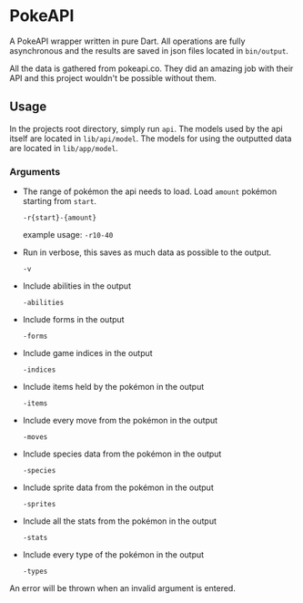 # PokeAPI

A PokeAPI wrapper written in pure Dart. All operations are fully asynchronous and the results are saved in json files located in `bin/output`.

All the data is gathered from pokeapi.co. They did an amazing job with their API and this project wouldn't be possible without them.

## Usage

In the projects root directory, simply run `api`. The models used by the api itself are located in `lib/api/model`. The models for using the outputted data are located in `lib/app/model`.


### Arguments

* The range of pokémon the api needs to load. Load `amount` pokémon starting from `start`.

    `-r{start}-{amount}`

    example usage: `-r10-40`

* Run in verbose, this saves as much data as possible to the output.

    `-v`
* Include abilities in the output

    `-abilities`
* Include forms in the output

    `-forms`
* Include game indices in the output

    `-indices`
* Include items held by the pokémon in the output

    `-items`
* Include every move from the pokémon in the output

    `-moves`
* Include species data from the pokémon in the output

    `-species`
* Include sprite data from the pokémon in the output

    `-sprites`
* Include all the stats from the pokémon in the output

    `-stats`
  
* Include every type of the pokémon in the output

    `-types`
  
An error will be thrown when an invalid argument is entered.